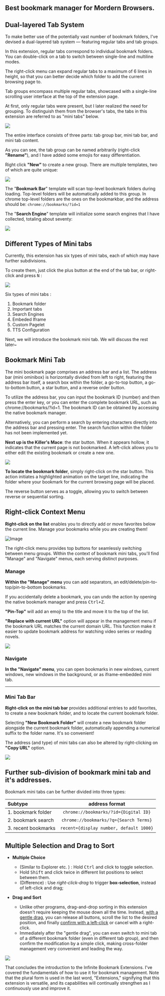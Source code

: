 ## Best bookmark manager for Mordern Browsers. 

## Dual-layered Tab System

To make better use of the potentially vast number of bookmark folders, I've devised a dual-layered tab system — featuring regular tabs and tab groups.  

In this extension, regular tabs correspond to individual bookmark folders. You can double-click on a tab to switch between single-line and multiline modes. 

The right-click menu can expand regular tabs to a maximum of 6 lines in height, so that you can better decide which folder to add the current browsing page to.  

Tab groups encompass multiple regular tabs, showcased with a single-line scrolling user interface at the top of the extension page.  

At first, only regular tabs were present, but I later realized the need for grouping. To distinguish them from the browser's tabs, the tabs in this extension are referred to as "mini tabs" below.  

![](p1)

The entire interface consists of three parts: tab group bar, mini tab bar, and mini tab content.

As you can see, the tab group can be named arbitrarily (right-click **"Rename"**), and I have added some emojis for easy differentiation.

Right click **"New"** to create a new group. There are multiple templates, two of which are quite unique:


![](p2)

The "**Bookmark Bar**" template will scan top-level bookmark folders during loading. Top-level folders will be automatically added to this group. In chrome top-level folders are the ones on the bookmarkbar, and the address should be: `chrome://bookmarks/?id=1`

The "**Search Engine**" template will initialize some search engines that I have collected, totaling about seventy:


![](p3)


## Different Types of Mini tabs 

Currently, this extension has six types of mini tabs, each of which may have further subdivisions. 

To create them, just click the plus button at the end of the tab bar, or right-click and press <kbd>N</kbd> :

![](p5)


Six types of mini tabs : 
1.  Bookmark folder
2.  Important tabs 
3.  Search Engines
4.  Embeded Iframe
5.  Custom Pagelet
6.  TTS Configuration



Next, we will introduce the bookmark mini tab. We will discuss the rest later~  


## Bookmark Mini Tab

The mini bookmark page comprises an address bar and a list. The address bar (mini ominibox) is horizontally divided from left to right, featuring the address bar itself, a search box within the folder, a go-to-top button, a go-to-bottom button, a star button, and a reverse order button.  

To utilize the address bar, you can input the bookmark ID (number) and then press the enter key, or you can enter the complete bookmark URL, such as chrome://bookmarks/?id=1. The bookmark ID can be obtained by accessing the native bookmark manager.   

Alternatively, you can perform a search by entering characters directly into the address bar and pressing enter. The search function within the folder has not been implemented yet.  

**Next up is the Killer's Mace**: the star button. When it appears hollow, it indicates that the current page is not bookmarked. A left-click allows you to either edit the existing bookmark or create a new one.  

![](p)

**To locate the bookmark folder**, simply right-click on the star button. This action initiates a highlighted animation on the target line, indicating the folder where your bookmark for the current browsing page will be placed.  

The reverse button serves as a toggle, allowing you to switch between reverse or sequential sorting. 



## Right-click Context Menu

**Right-click on the list** enables you to directly add or move favorites below the current line. Manage your bookmarks while you are creating them!  

![Image](https://chat-shared3.zhile.io/p)


The right-click menu provides top buttons for seamlessly switching between menu groups. Within the context of bookmark mini tabs, you'll find "Manage" and "Navigate" menus, each serving distinct purposes.

### Manage

**Within the "Manage" menu** you can add separators, an edit/delete/pin-to-top/pin-to-bottom bookmarks. 

If you accidentally delete a bookmark, you can undo the action by opening the native bookmark manager and press <kbd>Ctrl+Z</kbd>. 

**"Pin-Top"** will add an emoji to the title and move it to the top of the list.  

**"Replace with current URL"** option will appear in the management menu if the bookmark URL matches the current domain URL. This function make it easier to update bookmark address for watching video series or reading novels.  

![](p)

### Navigate

**In the "Navigate" menu**, you can open bookmarks in new windows, current windows, new windows in the background, or as iframe-embedded mini tab.

---

### Mini Tab Bar

**Right-click on the mini tab bar** provides additional entries to add favorites, to create a new bookmark folder, and to locate the current bookmark folder.   

Selecting **"New Bookmark Folder"** will create a new bookmark folder alongside the current bookmark folder, automatically appending a numerical suffix to the folder name. It's so convenient!  

The address (and type) of mini tabs can also be altered by right-clicking on **"Copy URL"** option.

![](p)


## Further sub-division of bookmark mini tab and it's addresses.

Bookmark mini tabs can be further divided into three types: 


| Subtype | address format |
|:--------| :---------:|
| 1. bookmark folder |   `chrome://bookmarks/?id={Digital ID}` |
| 2. bookmark search |   `chrome://bookmarks/?q={Search Terms}` |
| 3. recent bookmarks |  `recent={display number, default 1000}` |



## Multiple Selection and Drag to Sort

-   **Multiple Choice**
    
    -   (Similar to Explorer etc. ) : Hold <kbd>Ctrl</kbd> and click to toggle selection.
    -   Hold <kbd>Shift</kbd> and click twice in different list positions to select between them. 
    -   (Difference) : Use *right-click-drag* to trigger **box-selection**, instead of left-click and drag;
	
-   **Drag and Sort**
    
    -   Unlike other programs, drag-and-drop sorting in this extension doesn't require keeping the mouse down all the time. Instead, <u>with a gentle drag</u>, you can release all buttons, scroll the list to the desired position, and finally <u>confirm with a left-click</u> or cancel with a right-click.
    -   Immediately after the "gentle drag", you can even switch to mini tab of a different bookmark folder (even in different tab group), and then confirm the modification by a simple click, making cross-folder management very convenient and leading the way.

![](p)


That concludes the introduction to the Infinite Bookmark Extensions. I've covered the fundamentals of how to use it for bookmark management. Note that the plural form is used in the last word, "Extensions," signifying that this extension is versatile, and its capabilities will continually strengthen as I continuously use and improve it.
